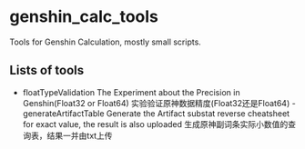 # genshin_calc_tools
Tools for Genshin Calculation, mostly small scripts.


## Lists of tools

- floatTypeValidation 
The Experiment about the Precision in Genshin(Float32 or Float64)
实验验证原神数据精度(Float32还是Float64)
-generateArtifactTable
Generate the Artifact substat reverse cheatsheet for exact value, the result is also uploaded
生成原神副词条实际小数值的查询表，结果一并由txt上传
